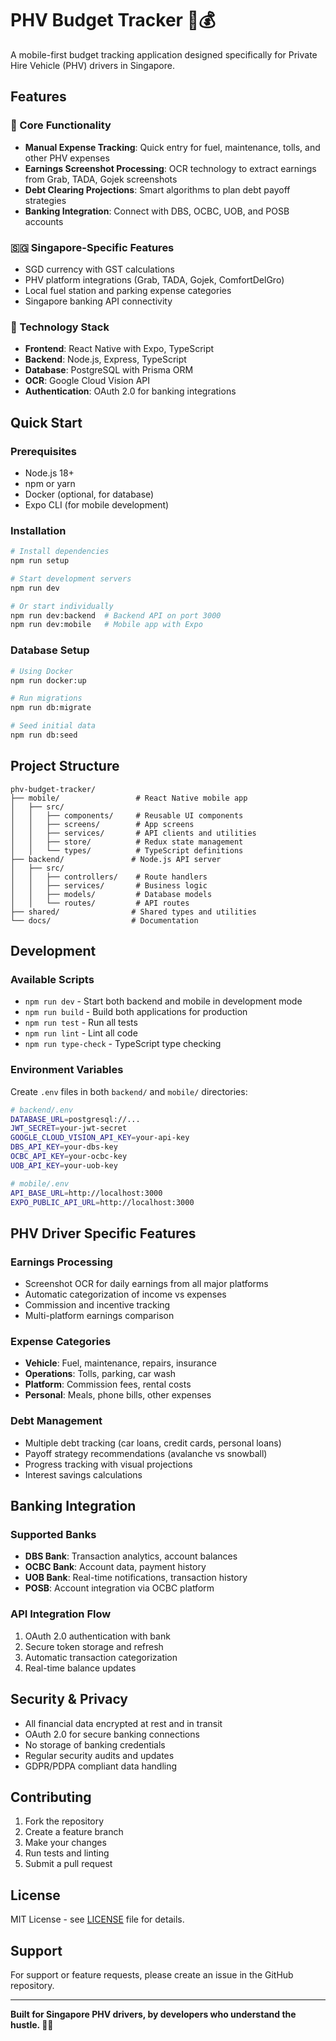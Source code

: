# PHV Budget Tracker 🚗💰

A mobile-first budget tracking application designed specifically for Private Hire Vehicle (PHV) drivers in Singapore.

## Features

### 📱 Core Functionality
- **Manual Expense Tracking**: Quick entry for fuel, maintenance, tolls, and other PHV expenses
- **Earnings Screenshot Processing**: OCR technology to extract earnings from Grab, TADA, Gojek screenshots
- **Debt Clearing Projections**: Smart algorithms to plan debt payoff strategies
- **Banking Integration**: Connect with DBS, OCBC, UOB, and POSB accounts

### 🇸🇬 Singapore-Specific Features
- SGD currency with GST calculations
- PHV platform integrations (Grab, TADA, Gojek, ComfortDelGro)
- Local fuel station and parking expense categories
- Singapore banking API connectivity

### 🚀 Technology Stack
- **Frontend**: React Native with Expo, TypeScript
- **Backend**: Node.js, Express, TypeScript
- **Database**: PostgreSQL with Prisma ORM
- **OCR**: Google Cloud Vision API
- **Authentication**: OAuth 2.0 for banking integrations

## Quick Start

### Prerequisites
- Node.js 18+
- npm or yarn
- Docker (optional, for database)
- Expo CLI (for mobile development)

### Installation

```bash
# Install dependencies
npm run setup

# Start development servers
npm run dev

# Or start individually
npm run dev:backend  # Backend API on port 3000
npm run dev:mobile   # Mobile app with Expo
```

### Database Setup

```bash
# Using Docker
npm run docker:up

# Run migrations
npm run db:migrate

# Seed initial data
npm run db:seed
```

## Project Structure

```
phv-budget-tracker/
├── mobile/                 # React Native mobile app
│   ├── src/
│   │   ├── components/     # Reusable UI components
│   │   ├── screens/        # App screens
│   │   ├── services/       # API clients and utilities
│   │   ├── store/          # Redux state management
│   │   └── types/          # TypeScript definitions
├── backend/               # Node.js API server
│   ├── src/
│   │   ├── controllers/    # Route handlers
│   │   ├── services/       # Business logic
│   │   ├── models/         # Database models
│   │   └── routes/         # API routes
├── shared/                # Shared types and utilities
└── docs/                  # Documentation
```

## Development

### Available Scripts

- `npm run dev` - Start both backend and mobile in development mode
- `npm run build` - Build both applications for production
- `npm run test` - Run all tests
- `npm run lint` - Lint all code
- `npm run type-check` - TypeScript type checking

### Environment Variables

Create `.env` files in both `backend/` and `mobile/` directories:

```bash
# backend/.env
DATABASE_URL=postgresql://...
JWT_SECRET=your-jwt-secret
GOOGLE_CLOUD_VISION_API_KEY=your-api-key
DBS_API_KEY=your-dbs-key
OCBC_API_KEY=your-ocbc-key
UOB_API_KEY=your-uob-key

# mobile/.env
API_BASE_URL=http://localhost:3000
EXPO_PUBLIC_API_URL=http://localhost:3000
```

## PHV Driver Specific Features

### Earnings Processing
- Screenshot OCR for daily earnings from all major platforms
- Automatic categorization of income vs expenses
- Commission and incentive tracking
- Multi-platform earnings comparison

### Expense Categories
- **Vehicle**: Fuel, maintenance, repairs, insurance
- **Operations**: Tolls, parking, car wash
- **Platform**: Commission fees, rental costs
- **Personal**: Meals, phone bills, other expenses

### Debt Management
- Multiple debt tracking (car loans, credit cards, personal loans)
- Payoff strategy recommendations (avalanche vs snowball)
- Progress tracking with visual projections
- Interest savings calculations

## Banking Integration

### Supported Banks
- **DBS Bank**: Transaction analytics, account balances
- **OCBC Bank**: Account data, payment history
- **UOB Bank**: Real-time notifications, transaction history
- **POSB**: Account integration via OCBC platform

### API Integration Flow
1. OAuth 2.0 authentication with bank
2. Secure token storage and refresh
3. Automatic transaction categorization
4. Real-time balance updates

## Security & Privacy

- All financial data encrypted at rest and in transit
- OAuth 2.0 for secure banking connections
- No storage of banking credentials
- Regular security audits and updates
- GDPR/PDPA compliant data handling

## Contributing

1. Fork the repository
2. Create a feature branch
3. Make your changes
4. Run tests and linting
5. Submit a pull request

## License

MIT License - see [LICENSE](LICENSE) file for details.

## Support

For support or feature requests, please create an issue in the GitHub repository.

---

**Built for Singapore PHV drivers, by developers who understand the hustle. 🚗💪**